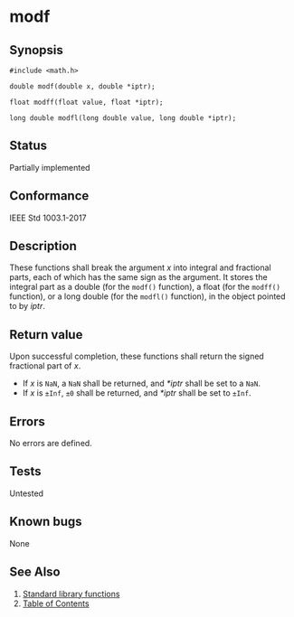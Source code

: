 # modf

## Synopsis

`#include <math.h>`

`double modf(double x, double *iptr);`

`float modff(float value, float *iptr);`

`long double modfl(long double value, long double *iptr);`

## Status

Partially implemented

## Conformance

IEEE Std 1003.1-2017

## Description

These functions shall break the argument _x_ into integral and fractional parts, each of which has the same sign as the
argument. It stores the integral part as a double (for the `modf()` function), a float (for the `modff()` function), or
a long double (for the `modfl()` function), in the object pointed to by _iptr_.

## Return value

Upon successful completion, these functions shall return the signed fractional part of _x_.

* If _x_ is `NaN`, a `NaN` shall be returned, and _*iptr_ shall be set to a `NaN`.
* If _x_ is `±Inf`, `±0` shall be returned, and _*iptr_ shall be set to `±Inf`.

## Errors

No errors are defined.

## Tests

Untested

## Known bugs

None

## See Also

1. [Standard library functions](../index.md)
2. [Table of Contents](../../../index.md)
